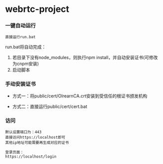 # webrtc-project

### 一键自动运行

```
直接运行run.bat
```

run.bat将自动完成：

1. 若目录下没有node_modules，则执行npm install，并自动安装证书(可修改为cnpm安装)
2. 启动脚本

### 手动安装证书

+ 方式一：将public/cert/OlrearnCA.crt安装到受信任的根证书颁发机构

+ 方式二：直接运行public/cert/cert.bat

### 访问

```
默认设置端口为：443
直接访问https://localhost即可
其他ip地址可能需要再生成对应的证书

登录页面：
https://localhost/login
```